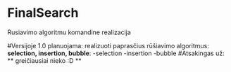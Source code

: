 FinalSearch
===========

Rusiavimo algoritmu komandine realizacija

#Versijoje 1.0 planuojama:
realizuoti paprasčius rūšiavimo algoritmus: **selection, insertion, bubble**:
-selection
-insertion
-bubble
#Atsakingas už:
** greičiausiai nieko :D **